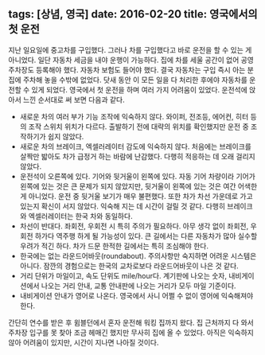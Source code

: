 tags: [상념, 영국]
date: 2016-02-20
title: 영국에서의 첫 운전
---
지난 일요일에 중고차를 구입했다. 그러나 차를 구입했다고 바로 운전을 할 수 있는 게 아니었다. 일단 자동차 세금을 내야 운행이 가능하다. 집에 차를 세울 공간이 없어 공영 주차장도 등록해야 했다. 자동차 보험도 들어야 했다. 결국 자동차는 구입 즉시 아는 분 집에 주차해 놓을 수밖에 없었다. 닷새 동안 이 모든 일을 다 처리한 후에야 자동차를 운전할 수 있게 되었다.<!--more--> 영국에서 첫 운전을 하며 여러 가지 어려움이 있었다. 운전석에 앉아서 느낀 순서대로 써 보면 다음과 같다.

* 새로운 차의 여러 부가 기능 조작에 익숙하지 않다. 와이퍼, 전조등, 에어컨, 히터 등의 조작 스위치 위치가 다르다. 출발하기 전에 대략의 위치를 확인했지만 운전 중 조작하기가 쉽지 않았다.
* 새로운 차의 브레이크, 엑셀러레이터 감도에 익숙하지 않다. 처음에는 브레이크를 살짝만 밟아도 차가 급정거 하는 바람에 난감했다. 다행히 적응하는 데 오래 걸리지 않았다.
* 운전석이 오른쪽에 있다. 기어와 뒷거울이 왼쪽에 있다. 자동 기어 차량이라 기어가 왼쪽에 있는 것은 큰 문제가 되지 않았지만, 뒷거울이 왼쪽에 있는 것은 여간 어색한 게 아니었다. 운전 중 뒷거울 보기가 매우 불편했다. 또한 차가 차선 가운데로 가고 있는지 확신이 서지 않았다.  익숙해 지는 데 시간이 걸릴 것 같다. 다행히 브레이크와 엑셀러레이터는 한국 차와 동일하다.
* 차선이 반대다. 좌회전, 우회전 시 특히 주의가 필요하다. 아무 생각 없이 좌회전, 우회전 하가다 역주행 하게 될 가능성이 있다. 큰 길에서는 다른 자동차가 많아 실수할 우려가 적긴 하다. 차가 드문 한적한 길에서는 특히 조심해야 한다.
* 한국에는 없는 라운드어바웃(roundabout). 주의사항만 숙지하면 어려운 시스템은 아니다. 잠깐의 경험으로는 한국의 교차로보다 라운드어바웃이 나은 것 같다.
* 거리 단위가 마일이고, 속도 단위도 mile/hour다. 계기판에 나오는 숫자, 내비게이션에서 나오는 거리 안내, 교통 안내판에 나오는 거리가 모두 마일 기준이다.
* 내비게이션 안내가 영어로 나온다. 영국에서 사니 어쩔 수 없이 영어에 익숙해져야 한다.

간단히 연수를 받은 후 윔블던에서 혼자 운전해 워킹 집까지 왔다. 집 근처까지 다 와서 주차장 입구를 못 찾아 조금 헤매긴 했지만 무사히 집에 올 수 있었다. 아직은 익숙하지 않아 어려움이 있지만, 시간이 지나면 나아질 것이다.
